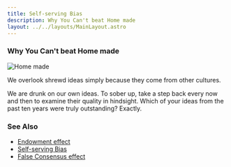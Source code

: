 ```yaml
---
title: Self-serving Bias
description: Why You Can't beat Home made
layout: ../../layouts/MainLayout.astro
---
```


### Why You Can't beat Home made

![Home made](/images/home-made.jpg)

We overlook shrewd ideas simply because they come from other cultures. 

We are drunk on our own ideas. To sober up, take a step back every now and then to examine their quality in hindsight. 
Which of your ideas from the past ten years were truly outstanding? Exactly.



### See Also
- [Endowment effect](/en/endowment-effect)
- [Self-serving Bias](/en/self-serving-bias)
- [False Consensus effect](/en/false-consensus-effect)

